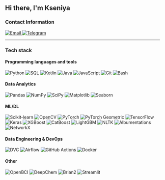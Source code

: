 ## Hi there, I'm Kseniya

### Contact Information
<p align="left">
  <a href="mailto:ksenia7ignatyeva@gmail.com">
    <img src="https://img.shields.io/badge/Email-D14836?style=for-the-badge&logo=gmail&logoColor=white" alt="Email">
  </a>
  <a href="https://t.me/ksenya_Ignatyeva">
    <img src="https://img.shields.io/badge/Telegram-2CA5E0?style=for-the-badge&logo=telegram&logoColor=white" alt="Telegram">
  </a>
</p>

---

### Tech stack

#### Programming languages ​​and tools
<p align="left">
  <img src="https://img.shields.io/badge/Python-3776AB?style=for-the-badge&logo=python&logoColor=white" alt="Python">
  <img src="https://img.shields.io/badge/SQL-4479A1?style=for-the-badge&logo=postgresql&logoColor=white" alt="SQL">
  <img src="https://img.shields.io/badge/Kotlin-842FB5?style=for-the-badge&logo=kotlin&logoColor=white" alt="Kotlin">
  <img src="https://img.shields.io/badge/Java-DE1F1F?style=for-the-badge&logo=java&logoColor=white" alt="Java">
  <img src="https://img.shields.io/badge/JavaScript-F7DF1E?style=for-the-badge&logo=javascript&logoColor=black" alt="JavaScript">
  <img src="https://img.shields.io/badge/Git-F05032?style=for-the-badge&logo=git&logoColor=white" alt="Git">
  <img src="https://img.shields.io/badge/Bash-4EAA25?style=for-the-badge&logo=gnu-bash&logoColor=white" alt="Bash">
</p>

#### Data Analytics
<p align="left">
  <img src="https://img.shields.io/badge/Pandas-150458?style=for-the-badge&logo=pandas&logoColor=white" alt="Pandas">
  <img src="https://img.shields.io/badge/NumPy-013243?style=for-the-badge&logo=numpy&logoColor=white" alt="NumPy">
  <img src="https://img.shields.io/badge/SciPy-8CAAE6?style=for-the-badge&logo=scipy&logoColor=white" alt="SciPy">
  <img src="https://img.shields.io/badge/Matplotlib-11557C?style=for-the-badge&logo=matplotlib&logoColor=white" alt="Matplotlib">
  <img src="https://img.shields.io/badge/Seaborn-2596BE?style=for-the-badge" alt="Seaborn">
</p>

#### ML/DL
<p align="left">
  <img src="https://img.shields.io/badge/scikit--learn-1F51DB?style=for-the-badge&logo=scikit-learn&logoColor=white" alt="Scikit-learn">
  <img src="https://img.shields.io/badge/OpenCV-467df2?style=for-the-badge&logo=opencv&logoColor=white" alt="OpenCV">
  <img src="https://img.shields.io/badge/PyTorch-EE4C2C?style=for-the-badge&logo=pytorch&logoColor=white" alt="PyTorch">
  <img src="https://img.shields.io/badge/PyTorch_Geometric-DD4B39?style=for-the-badge" alt="PyTorch Geometric">
  <img src="https://img.shields.io/badge/TensorFlow-FF6F00?style=for-the-badge&logo=tensorflow&logoColor=white" alt="TensorFlow">
  <img src="https://img.shields.io/badge/Keras-D00000?style=for-the-badge&logo=keras&logoColor=white" alt="Keras">
  <img src="https://img.shields.io/badge/XGBoost-037940?style=for-the-badge&logo=xgboost&logoColor=white" alt="XGBoost">
  <img src="https://img.shields.io/badge/CatBoost-F7931E?style=for-the-badge" alt="CatBoost">
  <img src="https://img.shields.io/badge/LightGBM-7F52FF?style=for-the-badge" alt="LightGBM">
  <img src="https://img.shields.io/badge/NLTK-009B84?style=for-the-badge" alt="NLTK">
  <img src="https://img.shields.io/badge/Albumentations-00C4CC?style=for-the-badge" alt="Albumentations">
  <img src="https://img.shields.io/badge/NetworkX-2671E5?style=for-the-badge" alt="NetworkX">

#### Data Engineering & DevOps
<p align="left">
  <img src="https://img.shields.io/badge/DVC-945DD6?style=for-the-badge&logo=dataversioncontrol&logoColor=white" alt="DVC">
  <img src="https://img.shields.io/badge/Airflow-2671E5?style=for-the-badge&logo=apache-airflow&logoColor=white" alt="Airflow">
  <img src="https://img.shields.io/badge/GitHub_Actions-2088FF?style=for-the-badge&logo=github-actions&logoColor=white" alt="GitHub Actions">
  <img src="https://img.shields.io/badge/Docker-2496ED?style=for-the-badge&logo=docker&logoColor=white" alt="Docker">
</p>

#### Other
<p align="left">
  <img src="https://img.shields.io/badge/OpenBCI-6A3AB2?style=for-the-badge" alt="OpenBCI">
  <img src="https://img.shields.io/badge/DeepChem-E6522C?style=for-the-badge" alt="DeepChem">
  <img src="https://img.shields.io/badge/Brian2-00A98F?style=for-the-badge" alt="Brian2">
  <img src="https://img.shields.io/badge/Streamlit-FF4B4B?style=for-the-badge&logo=streamlit&logoColor=white" alt="Streamlit">
</p>


